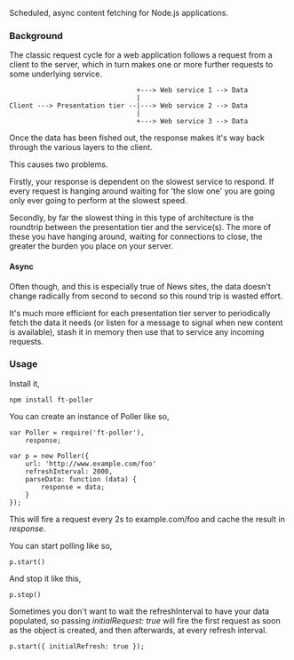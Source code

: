 
Scheduled, async content fetching for Node.js applications.

### Background

The classic request cycle for a web application follows a request from a client
to the server, which in turn makes one or more further requests to some
underlying service. 

                                    +---> Web service 1 --> Data 
                                    |       
    Client ---> Presentation tier --|---> Web service 2 --> Data
                                    |   
                                    +---> Web service 3 --> Data

Once the data has been fished out, the response makes it's way back through the
various layers to the client. 

This causes two problems.

Firstly, your response is dependent on the slowest service to respond. If every
request is hanging around waiting for 'the slow one' you are going only ever
going to perform at the slowest speed.

Secondly, by far the slowest thing in this type of architecture is the
roundtrip between the presentation tier and the service(s). The more of these
you have hanging around, waiting for connections to close, the greater the
burden you place on your server.

#### Async

Often though, and this is especially true of News sites, the data doesn't
change radically from second to second so this round trip is wasted effort. 

It's much more efficient for each presentation tier server to periodically
fetch the data it needs (or listen for a message to signal when new content is
available), stash it in memory then use that to service any incoming requests.

### Usage

Install it,

    npm install ft-poller

You can create an instance of Poller like so,

    var Poller = require('ft-poller'),
        response;

    var p = new Poller({
        url: 'http://www.example.com/foo' 
        refreshInterval: 2000,
        parseData: function (data) {
            response = data;
        }
    });

This will fire a request every 2s to example.com/foo and cache the result
in _response_. 

You can start polling like so,

    p.start()
    
And stop it like this,

    p.stop()

Sometimes you don't want to wait the refreshInterval to have your data
populated, so passing _initialRequest: true_ will fire the first request as
soon as the object is created, and then afterwards, at every refresh interval. 

    p.start({ initialRefresh: true });

